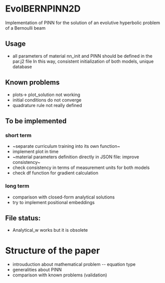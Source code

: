 # EvolBERNPINN2D
Implementation of PINN for the solution of an evolutive hyperbolic problem of a Bernoulli beam
## Usage
- all parameters of material nn_init and PINN should be defined in the par.j2 file
In this way, consistent initialization of both models, unique database
## Known problems
- plots-> plot_solution not working
- initial conditions do not converge
- quadrature rule not really defined
## To be implemented
### short term
- ~separate curriculum training into its own function~
- implement plot in time
- ~material parameters definition directly in JSON file: improve consistency~
- check consistency in terms of measurement units for both models
- check df function for gradient calculation
### long term
- comparison with closed-form analytical solutions
- try to implement positional embeddings
## File status:
- Analytical_w works but it is obsolete
# Structure of the paper
- introuduction about mathematical problem
-- equation type
- generalities about PINN
- comparison with known problems (validation)
